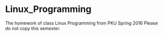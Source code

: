 # Linux_Programming
The homework of class Linux Programming from PKU Spring 2016
Please do not copy this semester.
